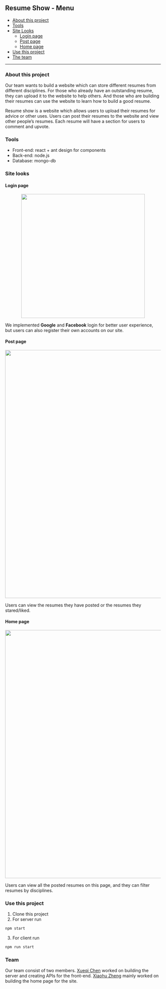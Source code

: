 ## Resume Show - Menu
- [About this project](###about-this-project)
- [Tools](###tools)
- [Site Looks](###site-looks)
  - [Login page](####login-page)
  - [Post page](####post-page)
  - [Home page](####post-page)
- [Use this project](###use-this-project)
- [The team](###Team)
********************************

### About this project
<p>
Our team wants to build a website which can store different resumes from different disciplines. For those who already have an outstanding resume, they can upload it to the website to help others.
And those who are building their resumes can use the website to learn how to build a good resume.
</P> 
<p>
Resume show is a website which allows users to upload their resumes for advice or other uses. Users can post their resumes to the website and view other people’s resumes. Each
resume will have a section for users to comment and upvote.
</p>

### Tools
- Front-end: react + ant design for components
- Back-end: node.js
- Database: mongo-db 

### Site looks

#### Login page
<p align="center">
<img src="https://user-images.githubusercontent.com/70027806/206890231-14f02621-c426-43f2-8393-f3f8cb3e8011.png" width="400"/>
</p>

We implemented **Google** and **Facebook** login for better user experience, but users can also register their own accounts on our site.

#### Post page
<p align="center">
<img src="https://user-images.githubusercontent.com/70027806/206890363-59fdcc30-f144-46cc-b55e-e038171a6a48.png" width="800"/>
</p>

Users can view the resumes they have posted or the resumes they stared/liked.

#### Home page
<p align="center">
<img src="https://user-images.githubusercontent.com/70027806/206892846-9977ee96-f539-4552-9e60-bcac392df409.png" width="800"/>
</p>

Users can view all the posted resumes on this page, and they can filter resumes by disciplines.

### Use this project

1. Clone this project
2. For server run

```bash
npm start
```

3. For client run
```bash
npm run start
```

### Team
Our team consist of two members. [Xueqi Chen](https://github.com/xqcxqc) worked on building the server and creating APIs for the front-end. [Xiaohu Zheng](https://github.com/ZhengXiaohu98)
mainly worked on building the home page for the site.

